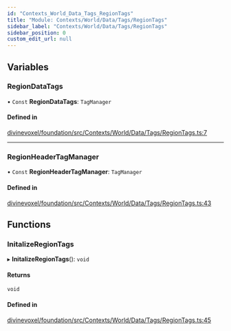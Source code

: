 ```yaml
---
id: "Contexts_World_Data_Tags_RegionTags"
title: "Module: Contexts/World/Data/Tags/RegionTags"
sidebar_label: "Contexts/World/Data/Tags/RegionTags"
sidebar_position: 0
custom_edit_url: null
---
```


## Variables

### RegionDataTags

• `Const` **RegionDataTags**: `TagManager`

#### Defined in

[divinevoxel/foundation/src/Contexts/World/Data/Tags/RegionTags.ts:7](https://github.com/lucasdamianjohnson/DivineVoxelEngine/blob/596fa7391478620ed460dfb4856ff0a763b91c49/divinevoxel/foundation/src/Contexts/World/Data/Tags/RegionTags.ts#L7)

___

### RegionHeaderTagManager

• `Const` **RegionHeaderTagManager**: `TagManager`

#### Defined in

[divinevoxel/foundation/src/Contexts/World/Data/Tags/RegionTags.ts:43](https://github.com/lucasdamianjohnson/DivineVoxelEngine/blob/596fa7391478620ed460dfb4856ff0a763b91c49/divinevoxel/foundation/src/Contexts/World/Data/Tags/RegionTags.ts#L43)

## Functions

### InitalizeRegionTags

▸ **InitalizeRegionTags**(): `void`

#### Returns

`void`

#### Defined in

[divinevoxel/foundation/src/Contexts/World/Data/Tags/RegionTags.ts:45](https://github.com/lucasdamianjohnson/DivineVoxelEngine/blob/596fa7391478620ed460dfb4856ff0a763b91c49/divinevoxel/foundation/src/Contexts/World/Data/Tags/RegionTags.ts#L45)
